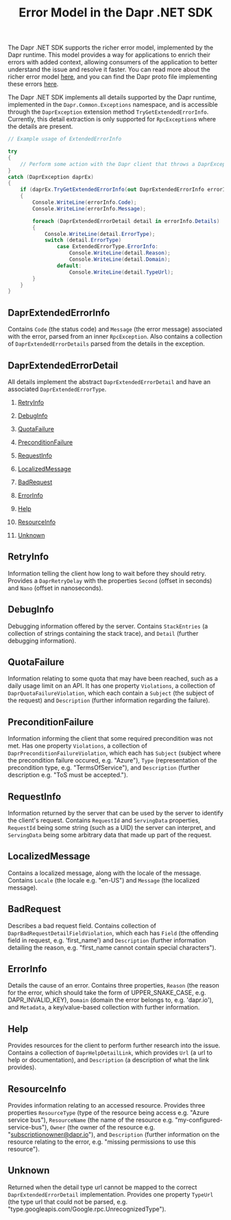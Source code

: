 ﻿---
type: docs
title: "Error Model in the Dapr .NET SDK"
linkTitle: "Error Model"
weight: 62000
description: Learn how to use the richer error model in the .NET SDK.
---

The Dapr .NET SDK supports the richer error model, implemented by the Dapr runtime. This model provides a way for applications to enrich their errors with added context,
allowing consumers of the application to better understand the issue and resolve it faster. You can read more about the richer error model [here](https://google.aip.dev/193), and you
can find the Dapr proto file implementing these errors [here](https://github.com/googleapis/googleapis/blob/master/google/rpc/error_details.proto").

The Dapr .NET SDK implements all details supported by the Dapr runtime, implemented in the `Dapr.Common.Exceptions` namespace, and is accessible through
the `DaprException` extension method `TryGetExtendedErrorInfo`. Currently, this detail extraction is only supported for 
`RpcException`s where the details are present.

```csharp
// Example usage of ExtendedErrorInfo

try
{
    // Perform some action with the Dapr client that throws a DaprException.
}
catch (DaprException daprEx)
{
    if (daprEx.TryGetExtendedErrorInfo(out DaprExtendedErrorInfo errorInfo)
    {
        Console.WriteLine(errorInfo.Code);
        Console.WriteLine(errorInfo.Message);

        foreach (DaprExtendedErrorDetail detail in errorInfo.Details)
        {
            Console.WriteLine(detail.ErrorType);
            switch (detail.ErrorType)
                case ExtendedErrorType.ErrorInfo:
                    Console.WriteLine(detail.Reason);
                    Console.WriteLine(detail.Domain);
                default:
                    Console.WriteLine(detail.TypeUrl);
        }
    }
}
```

## DaprExtendedErrorInfo

Contains `Code` (the status code) and `Message` (the error message) associated with the error, parsed from an inner `RpcException`.
Also contains a collection of `DaprExtendedErrorDetails` parsed from the details in the exception.

## DaprExtendedErrorDetail

All details implement the abstract `DaprExtendedErrorDetail` and have an associated `DaprExtendedErrorType`.

1. [RetryInfo](#retryinfo)

2. [DebugInfo](#debuginfo)

3. [QuotaFailure](#quotafailure)

4. [PreconditionFailure](#preconditionfailure)

5. [RequestInfo](#requestinfo)

6. [LocalizedMessage](#localizedmessage)

7. [BadRequest](#badrequest)

8. [ErrorInfo](#errorinfo)

9. [Help](#help)

10. [ResourceInfo](#resourceinfo)

11. [Unknown](#unknown)

## RetryInfo

Information telling the client how long to wait before they should retry. Provides a `DaprRetryDelay` with the properties 
`Second` (offset in seconds) and `Nano` (offset in nanoseconds).

## DebugInfo

Debugging information offered by the server. Contains `StackEntries` (a collection of strings containing the stack trace), and 
`Detail` (further debugging information).

## QuotaFailure 

Information relating to some quota that may have been reached, such as a daily usage limit on an API. It has one property `Violations`, 
a collection of `DaprQuotaFailureViolation`, which each contain a `Subject` (the subject of the request) and `Description` (further information regarding the failure).

## PreconditionFailure

Information informing the client that some required precondition was not met. Has one property `Violations`, a collection of 
`DaprPreconditionFailureViolation`, which each has `Subject` (subject where the precondition failure occured, e.g. "Azure"), 
`Type` (representation of the precondition type, e.g. "TermsOfService"), and `Description` (further description e.g. "ToS must be accepted.").

## RequestInfo

Information returned by the server that can be used by the server to identify the client's request. Contains
`RequestId` and `ServingData` properties, `RequestId` being some string (such as a UID) the server can interpret,
and `ServingData` being some arbitrary data that made up part of the request.

## LocalizedMessage

Contains a localized message, along with the locale of the message. Contains `Locale` (the locale e.g. "en-US") and `Message` (the localized message).

## BadRequest

Describes a bad request field. Contains collection of `DaprBadRequestDetailFieldViolation`, which each has `Field` (the offending field in request, e.g. 'first_name') and
`Description` (further information detailing the reason, e.g. "first_name cannot contain special characters").

## ErrorInfo

Details the cause of an error. Contains three properties, `Reason` (the reason for the error, which should take the form of UPPER_SNAKE_CASE, e.g. DAPR_INVALID_KEY),
`Domain` (domain the error belongs to, e.g. 'dapr.io'), and `Metadata`, a key/value-based collection with further information.

## Help

Provides resources for the client to perform further research into the issue. Contains a collection of `DaprHelpDetailLink`,
which provides `Url` (a url to help or documentation), and `Description` (a description of what the link provides).

## ResourceInfo

Provides information relating to an accessed resource. Provides three properties `ResourceType` (type of the resource being access e.g. "Azure service bus"), 
`ResourceName` (the name of the resource e.g. "my-configured-service-bus"), `Owner` (the owner of the resource e.g. "subscriptionowner@dapr.io"),
and `Description` (further information on the resource relating to the error, e.g. "missing permissions to use this resource").

## Unknown

Returned when the detail type url cannot be mapped to the correct `DaprExtendedErrorDetail` implementation.
Provides one property `TypeUrl` (the type url that could not be parsed, e.g. "type.googleapis.com/Google.rpc.UnrecognizedType").











